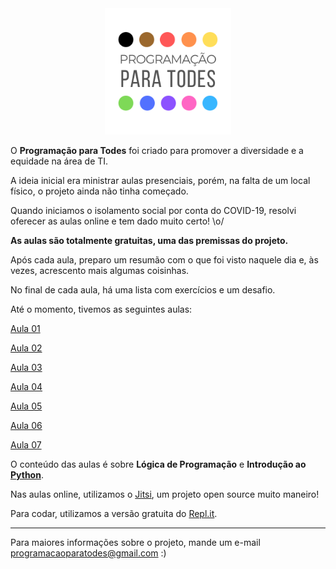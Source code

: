 <div align="center"><img src="./img/logo.png" width="40%"></div>

O **Programação para Todes** foi criado para promover a diversidade e a equidade na área de TI. 

A ideia inicial era ministrar aulas presenciais, porém, na falta de um local físico, o projeto ainda não tinha começado.

Quando iniciamos o isolamento social por conta do COVID-19, resolvi oferecer as aulas online e tem dado muito certo! \o/

**As aulas são totalmente gratuitas, uma das premissas do projeto.**

Após cada aula, preparo um resumão com o que foi visto naquele dia e, às vezes, acrescento mais algumas coisinhas. 

No final de cada aula, há uma lista com exercícios e um desafio.

Até o momento, tivemos as seguintes aulas:

[Aula 01](Aula01.md)

[Aula 02](Aula02.md)

[Aula 03](Aula03.md)

[Aula 04](Aula04.md)

[Aula 05](Aula05.md)

[Aula 06](Aula06.md)

[Aula 07](Aula07.md)

O conteúdo das aulas é sobre **Lógica de Programação** e **Introdução ao [Python](https://github.com/python)**.

Nas aulas online, utilizamos o [Jitsi](https://github.com/jitsi), um projeto open source muito maneiro!

Para codar, utilizamos a versão gratuita do [Repl.it](https://repl.it/).

---

Para maiores informações sobre o projeto, mande um e-mail programacaoparatodes@gmail.com :)

